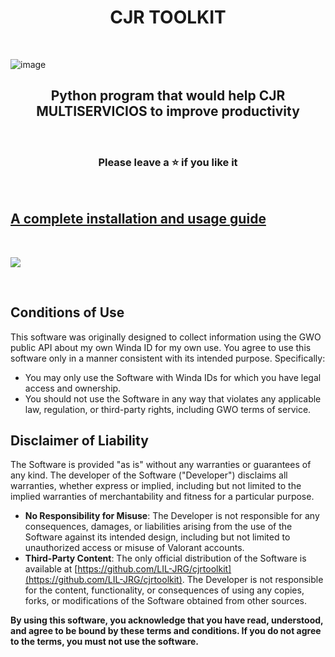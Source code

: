 <h1 align="center">
  CJR TOOLKIT
</h1>
<br>

![image](https://github.com/user-attachments/assets/6f8d8814-f75d-448d-ac98-fb3572e99b14)
<br>

<h2 align="center">
  Python program that would help CJR MULTISERVICIOS to improve productivity
</h2>
<br>

<h3 align="center">
Please leave a ⭐  if you like it
</h3>
<br>

## [A complete installation and usage guide](https://cjr-toolkit.gitbook.io/user-installation-guide/)

<br>

<a href="https://discord.gg/A5Ca63PkeA"><img src="https://discordapp.com/api/guilds/1295824613116350537/widget.png?style=banner3"></a>

<br>

## Conditions of Use
This software was originally designed to collect information using the GWO public API about my own Winda ID for my own use. You agree to use this software only in a manner consistent with its intended purpose. Specifically:
- You may only use the Software with Winda IDs for which you have legal access and ownership.
- You should not use the Software in any way that violates any applicable law, regulation, or third-party rights, including GWO terms of service.

## Disclaimer of Liability
The Software is provided "as is" without any warranties or guarantees of any kind. The developer of the Software ("Developer") disclaims all warranties, whether express or implied, including but not limited to the implied warranties of merchantability and fitness for a particular purpose.

- **No Responsibility for Misuse**: The Developer is not responsible for any consequences, damages, or liabilities arising from the use of the Software against its intended design, including but not limited to unauthorized access or misuse of Valorant accounts.
- **Third-Party Content**: The only official distribution of the Software is available at [https://github.com/LIL-JRG/cjrtoolkit](https://github.com/LIL-JRG/cjrtoolkit). The Developer is not responsible for the content, functionality, or consequences of using any copies, forks, or modifications of the Software obtained from other sources.

**By using this software, you acknowledge that you have read, understood, and agree to be bound by these terms and conditions. If you do not agree to the terms, you must not use the software.**

